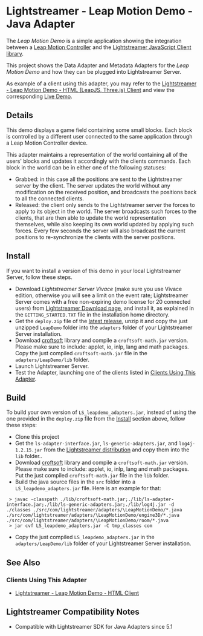 # Lightstreamer - Leap Motion Demo - Java Adapter #
<!-- START DESCRIPTION lightstreamer-example-leapmotion-adapter-java -->

The *Leap Motion Demo* is a simple application showing the integration between a [Leap Motion Controller](https://www.leapmotion.com/) and the [Lightstreamer JavaScript Client library](http://www.lightstreamer.com/docs/client_javascript_uni_api/index.html).

This project shows the Data Adapter and Metadata Adapters for the *Leap Motion Demo* and how they can be plugged into Lightstreamer Server.

As example of a client using this adapter, you may refer to the [Lightstreamer - Leap Motion Demo - HTML (LeapJS, Three.js) Client](https://github.com/Weswit/Lightstreamer-example-LeapMotion-client-javascript) and view the corresponding [Live Demo](http://demos.lightstreamer.com/LeapDemo/).

## Details

This demo displays a game field containing some small blocks. Each block is controlled by a different user connected to the same application through a Leap Motion Controller device. 

This adapter maintains a representation of the world containing all of the users' blocks and updates it accordingly with the clients commands.
Each block in the world can be in either one of the following statuses:

* Grabbed: in this case all the positions are sent to the Lightstreamer server by the client. The server updates the world without any 
modification on the received position, and broadcasts the positions back to all the connected clients. 
* Released: the client only sends to the Lightstreamer server the forces to apply to its object in the world. The server broadcasts such forces to 
the clients, that are then able to update the world representation themselves, while also keeping its own world updated by 
applying such forces. Every few seconds the server will also broadcast the current positions to re-synchronize the clients with the 
server positions. 

<!-- END DESCRIPTION lightstreamer-example-leapmotion-adapter-java -->

## Install
If you want to install a version of this demo in your local Lightstreamer Server, follow these steps.
* Download *Lightstreamer Server Vivace* (make sure you use Vivace edition, otherwise you will see a limit on the event rate; Lightstreamer Server comes with a free non-expiring demo license for 20 connected users) from [Lightstreamer Download page](http://www.lightstreamer.com/download.htm), and install it, as explained in the `GETTING_STARTED.TXT` file in the installation home directory.
* Get the `deploy.zip` file of the [latest release](https://github.com/Weswit/Lightstreamer-example-LeapMotion-adapter-java/releases), unzip it and copy the just unzipped `LeapDemo` folder into the `adapters` folder of your Lightstreamer Server installation.
* Download [croftsoft](http://sourceforge.net/projects/croftsoft/files/) library and compile a `croftsoft-math.jar` version. Please make sure to include: applet, io, inlp, lang and math packages. Copy the just compiled `croftsoft-math.jar` file in the `adapters/LeapDemo/lib` folder.
* Launch Lightstreamer Server.
* Test the Adapter, launching one of the clients listed in [Clients Using This Adapter](https://github.com/Weswit/Lightstreamer-example-LeapMotion-adapter-java#clients-using-this-adapter).

## Build
To build your own version of `LS_leapdemo_adapters.jar`, instead of using the one provided in the `deploy.zip` file from the [Install](https://github.com/Weswit/Lightstreamer-example-LeapMotion-adapter-java#install) section above, follow these steps:
* Clone this project
* Get the `ls-adapter-interface.jar`, `ls-generic-adapters.jar`, and `log4j-1.2.15.jar` from the [Lightstreamer distribution](http://www.lightstreamer.com/download) and copy them into the `lib` folder..
* Download [croftsoft](http://sourceforge.net/projects/croftsoft/files/) library and compile a `croftsoft-math.jar` version. Please make sure to include: applet, io, inlp, lang and math packages. Put the just compiled `croftsoft-math.jar` file in the `lib` folder.
* Build the java source files in the `src` folder into a `LS_leapdemo_adapters.jar` file. Here is an example for that:
```
 > javac -classpath ./lib/croftsoft-math.jar;./lib/ls-adapter-interface.jar;./lib/ls-generic-adapters.jar;./lib/log4j.jar -d ./classes ./src/com/lightstreamer/adapters/\LeapMotionDemo/*.java ./src/com/lightstreamer/adapters/\LeapMotionDemo/engine3D/*.java ./src/com/lightstreamer/adapters/\LeapMotionDemo/room/*.java
 > jar cvf LS_leapdemo_adapters.jar -C tmp_classes com
```
* Copy the just compiled `LS_leapdemo_adapters.jar` in the `adapters/LeapDemo/lib` folder of your Lightstreamer Server installation.


## See Also 

### Clients Using This Adapter
<!-- START RELATED_ENTRIES -->

* [Lightstreamer - Leap Motion Demo - HTML Client](https://github.com/Weswit/Lightstreamer-example-LeapMotion-client-javascript)

<!-- END RELATED_ENTRIES -->

## Lightstreamer Compatibility Notes

* Compatible with Lightstreamer SDK for Java Adapters since 5.1
